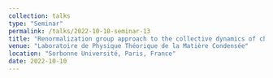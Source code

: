 ```yaml
---
collection: talks
type: "Seminar"
permalink: /talks/2022-10-10-seminar-13
title: "Renormalization group approach to the collective dynamics of chemotactic cells"
venue: "Laboratoire de Physique Théorique de la Matière Condensée"
location: "Sorbonne Université, Paris, France"
date: 2022-10-10
---
```

